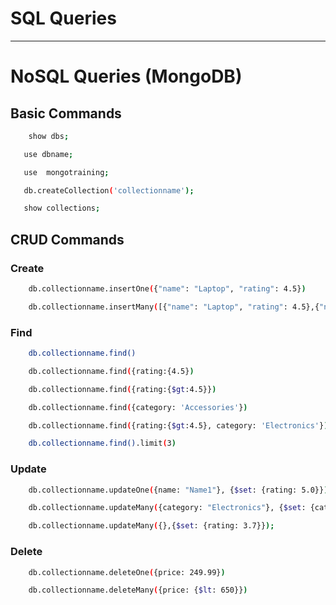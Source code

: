 # SQL Queries

---

# NoSQL Queries (MongoDB)

## Basic Commands
```sh
    show dbs;
```
```sh
   use dbname;
```
```sh
   use  mongotraining;
```
```sh
   db.createCollection('collectionname');
```
```sh
   show collections;
```

## CRUD Commands
### Create
```sh
    db.collectionname.insertOne({"name": "Laptop", "rating": 4.5})
```
```sh
    db.collectionname.insertMany([{"name": "Laptop", "rating": 4.5},{"name": "Laptop", "rating": 4.5}]);
```

### Find
```sh
    db.collectionname.find()
```
```sh
    db.collectionname.find({rating:{4.5})
```
```sh
    db.collectionname.find({rating:{$gt:4.5}})
```
```sh
    db.collectionname.find({category: 'Accessories'})
```
```sh
    db.collectionname.find({rating:{$gt:4.5}, category: 'Electronics'})
```
```sh
    db.collectionname.find().limit(3)
```

### Update
```sh
    db.collectionname.updateOne({name: "Name1"}, {$set: {rating: 5.0}});
```
```sh
    db.collectionname.updateMany({category: "Electronics"}, {$set: {category: 'Devices'}});
```
```sh
    db.collectionname.updateMany({},{$set: {rating: 3.7}});
```

### Delete
```sh
    db.collectionname.deleteOne({price: 249.99})
```
```sh
    db.collectionname.deleteMany({price: {$lt: 650}})
```



